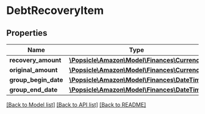 # DebtRecoveryItem

## Properties
Name | Type | Description | Notes
------------ | ------------- | ------------- | -------------
**recovery_amount** | [**\Popsicle\Amazon\Model\Finances\Currency**](Currency.md) |  | [optional] 
**original_amount** | [**\Popsicle\Amazon\Model\Finances\Currency**](Currency.md) |  | [optional] 
**group_begin_date** | [**\Popsicle\Amazon\Model\Finances\\DateTime**](\DateTime.md) |  | [optional] 
**group_end_date** | [**\Popsicle\Amazon\Model\Finances\\DateTime**](\DateTime.md) |  | [optional] 

[[Back to Model list]](../../README.md#documentation-for-models) [[Back to API list]](../../README.md#documentation-for-api-endpoints) [[Back to README]](../../README.md)

